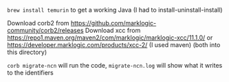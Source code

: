 `brew install temurin` to get a working Java (I had to install-uninstall-install)

Download corb2 from https://github.com/marklogic-community/corb2/releases
Download xcc from https://repo1.maven.org/maven2/com/marklogic/marklogic-xcc/11.1.0/ or https://developer.marklogic.com/products/xcc-2/ (I used maven)
(both into this directory)

`corb migrate-ncn` will run the code, `migrate-ncn.log` will show what it writes to the identifiers

